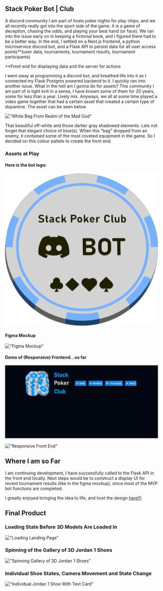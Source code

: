## Stack Poker Bot | Club

A discord community I am part of hosts poker nights for play chips,
and we all recently really got into the sport side of the game. It is 
a game of deception, chasing the odds, and playing your best hand (or face). We ran into the issue early on in keeping a fictional book, and I
figured there had to be a better way. In the end, I settled on a Next.js frontend, a python microservice discord bot, and a Flask API to persist data for all user access points**(user data, tournaments, tournament results, tournament participants)

**Front end for displaying data and the server for actions

I went away at programming a discord bot, and breathed life into it as I 
connected my Flask Postgres powered backend to it. I quickly ran into another issue. What in the hell am I gonna do for assets? This community I am part of is tight knit in a sense, I have known some of them for 20 years, some for less than a year. Lively mix. Anyways, we all at some time played a video game together that had a certain asset that created a certain type of dopamine. The asset can be seen below

!["White Bag From Realm of the Mad God"](https://www.realmeye.com/forum/uploads/default/original/3X/2/0/201d3156c26a462be5405f3d3379833c45411874.png)

That beautiful off-white and those darker gray shadowed elements. Lets not forget that elegant choice of blue(s). When this "bag" dropped from an enemy, it contained some of the most coveted equipment in the game. So I decided on this colour pallete to create the front end.

### Assets at Play

#### Here is the bot logo:
!["Discord Bot Logo"](./front_end/public/Bot.png)

#### Figma Mockup

!["Figma Mockup"](https://i.imgur.com/EYm5fGw.png)

#### Demo of (Responsive) Frontend...so far

!["Full Screen Front End"](./front_end/public/Stack_Poker_FE.gif)

!["Responsive Front End"](./front_end/public/Stack_Poker_FE_Responsive.gif)

## Where I am so Far

I am continuing development, I have successfully called to the Flask API in the front end locally. Next steps would be to construct a display UI for recent tournament results (like in the figma mockup), since most of the MVP bot functions are completed.






I greatly enjoyed bringing the idea to life, and host the design [here!!!](https://threejs-jordan-history.vercel.app/)

## Final Product

### Loading State Before 3D Models Are Loaded In

!["Loading Landing Page"](./docs/Loading_State.gif)

### Spinning of the Gallery of 3D Jordan 1 Shoes

!["Spinning Gallery of 3D Jordan 1 Shoes"](./docs/Spin_a_shoe.gif)

### Individual Shoe States, Camera Movement and State Change

!["Individual Jordan 1 Shoe With Text Card"](./docs/Individual_Shoe_States.gif)
